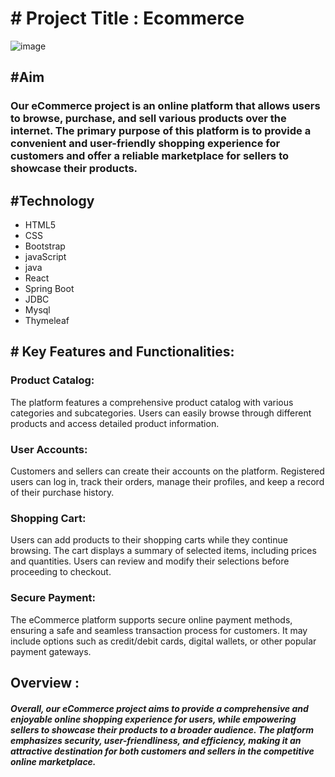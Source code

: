 #  # Project Title : Ecommerce
![image](https://github.com/Pramod2210/EcommerceSpringboot/assets/119331427/9083a94a-bc83-4cf1-b9bb-89b6631d17cc)


##  #Aim 
 ###  Our eCommerce project is an online platform that allows users to browse, purchase, and sell various products over the internet. The primary purpose of this platform is to provide a convenient and user-friendly shopping experience for customers and offer a reliable marketplace for sellers to showcase their products.

##  #Technology 
 + HTML5
 + CSS
 + Bootstrap
 + javaScript
 + java
 + React
 + Spring Boot
 + JDBC
 + Mysql
 + Thymeleaf


##  # Key Features and Functionalities:

###  Product Catalog: 
The platform features a comprehensive product catalog with various categories and subcategories. Users can easily browse through different products and access detailed product information.

### User Accounts: 
Customers and sellers can create their accounts on the platform. Registered users can log in, track their orders, manage their profiles, and keep a record of their purchase history.

### Shopping Cart: 
Users can add products to their shopping carts while they continue browsing. The cart displays a summary of selected items, including prices and quantities. Users can review and modify their selections before proceeding to checkout.

### Secure Payment: 
The eCommerce platform supports secure online payment methods, ensuring a safe and seamless transaction process for customers. It may include options such as credit/debit cards, digital wallets, or other popular payment gateways.


## Overview :
 ##### Overall, our eCommerce project aims to provide a comprehensive and enjoyable online shopping experience for users, while empowering sellers to showcase their products to a broader audience. The platform emphasizes security, user-friendliness, and efficiency, making it an attractive destination for both customers and sellers in the competitive online marketplace.

